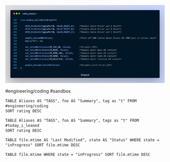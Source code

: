![Pasted image 20221130221751](attachments/Pasted%20image%2020221130221751.png)




#engineering/coding #sandbox 



```dataview
TABLE Aliases AS "TAGS", foo AS "Summary", tag as "t" FROM #engineering/coding 
SORT rating DESC
```

```dataview
TABLE Aliases AS "TAGS", foo AS "Summary", tags as "t" FROM #today_i_leaned  
SORT rating DESC
```

```dataview
TABLE file.mtime AS "Last Modified", state AS "Status" WHERE state = "inProgress" SORT file.mtime DESC
```

```dataview
TABLE file.mtime WHERE state = "inProgress" SORT file.mtime DESC
```

